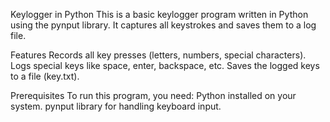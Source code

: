 Keylogger in Python
   This is a basic keylogger program written in Python using the pynput library. It captures all keystrokes and saves them to a log file.

Features
   Records all key presses (letters, numbers, special characters).
   Logs special keys like space, enter, backspace, etc.
   Saves the logged keys to a file (key.txt).

Prerequisites
    To run this program, you need:
       Python  installed on your system.
       pynput library for handling keyboard input.
